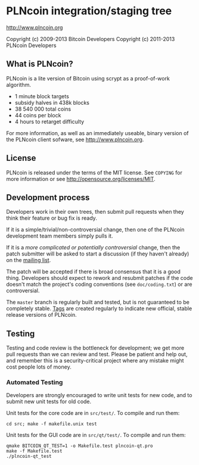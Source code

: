 PLNcoin integration/staging tree
================================

http://www.plncoin.org

Copyright (c) 2009-2013 Bitcoin Developers
Copyright (c) 2011-2013 PLNcoin Developers

What is PLNcoin?
----------------

PLNcoin is a lite version of Bitcoin using scrypt as a proof-of-work algorithm.
 - 1 minute block targets
 - subsidy halves in 438k blocks
 - 38 540 000 total coins
 - 44 coins per block
 - 4 hours to retarget difficulty

For more information, as well as an immediately useable, binary version of
the PLNcoin client sofware, see http://www.plncoin.org.

License
-------

PLNcoin is released under the terms of the MIT license. See `COPYING` for more
information or see http://opensource.org/licenses/MIT.

Development process
-------------------

Developers work in their own trees, then submit pull requests when they think
their feature or bug fix is ready.

If it is a simple/trivial/non-controversial change, then one of the PLNcoin
development team members simply pulls it.

If it is a *more complicated or potentially controversial* change, then the patch
submitter will be asked to start a discussion (if they haven't already) on the
[mailing list](http://sourceforge.net/mailarchive/forum.php?forum_name=bitcoin-development).

The patch will be accepted if there is broad consensus that it is a good thing.
Developers should expect to rework and resubmit patches if the code doesn't
match the project's coding conventions (see `doc/coding.txt`) or are
controversial.

The `master` branch is regularly built and tested, but is not guaranteed to be
completely stable. [Tags](https://github.com/bitcoin/bitcoin/tags) are created
regularly to indicate new official, stable release versions of PLNcoin.

Testing
-------

Testing and code review is the bottleneck for development; we get more pull
requests than we can review and test. Please be patient and help out, and
remember this is a security-critical project where any mistake might cost people
lots of money.

### Automated Testing

Developers are strongly encouraged to write unit tests for new code, and to
submit new unit tests for old code.

Unit tests for the core code are in `src/test/`. To compile and run them:

    cd src; make -f makefile.unix test

Unit tests for the GUI code are in `src/qt/test/`. To compile and run them:

    qmake BITCOIN_QT_TEST=1 -o Makefile.test plncoin-qt.pro
    make -f Makefile.test
    ./plncoin-qt_test

